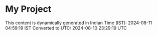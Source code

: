 # My Project

This content is dynamically generated in Indian Time (IST): 2024-08-11 04:59:19 IST
Converted to UTC: 2024-08-10 23:29:19 UTC
